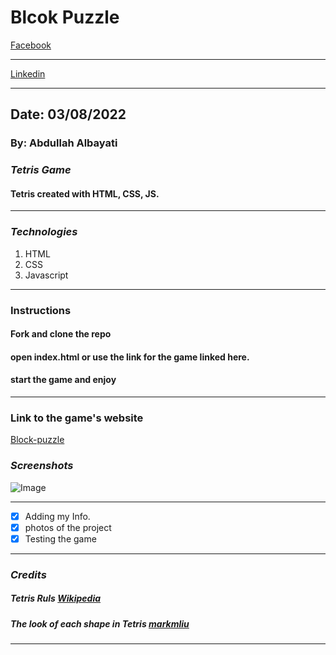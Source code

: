 # **Blcok Puzzle**
[Facebook](www.facebook.com/profile.php?id=100008389809039) 
***
[Linkedin](https://www.linkedin.com/in/abdullah-albayati-85b3771b4/)
***
## **Date: 03/08/2022**
### **By: Abdullah Albayati**
### *Tetris Game*
#### Tetris created with HTML, CSS, JS.
***
### *Technologies*
1. HTML
2. CSS
3. Javascript
***
### Instructions
#### Fork and clone the repo
#### open index.html or use the link for the game linked here.
#### start the game and enjoy
***

### Link to the game's website
[Block-puzzle](abdullah-cub.surge.sh)
### *Screenshots*
![Image](https://i.ibb.co/JsJcz0W/Screen-Shot-2022-03-10-at-2-25-57-PM.png)
***
- [x] Adding my Info.
- [x] photos of the project
- [x] Testing the game
***
### *Credits*
##### Tetris Ruls [Wikipedia](https://en.wikipedia.org/wiki/Tetris#)
##### The look of each shape in Tetris [markmliu](https://markmliu.medium.com/the-tetris-proof-60a7a69a8e04)
***